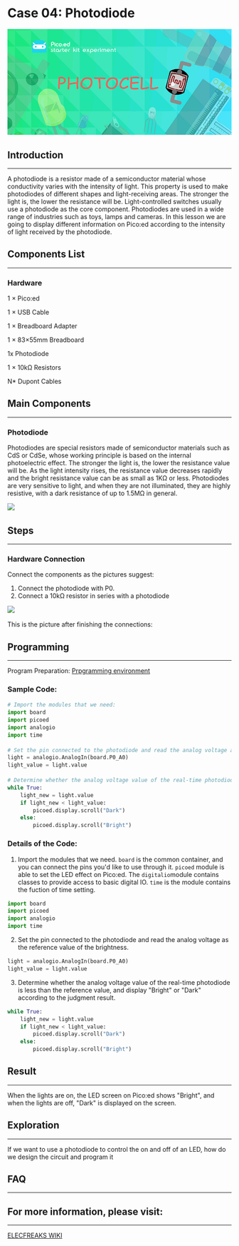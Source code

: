 # Case 04: Photodiode

![](./images/picoed-starterkit-case04-1.png)

## Introduction
---
A photodiode is a resistor made of a semiconductor material whose conductivity varies with the intensity of light. This property is used to make photodiodes of different shapes and light-receiving areas. The stronger the light is, the lower the resistance will be. Light-controlled switches usually use a photodiode as the core component. Photodiodes are used in a wide range of industries such as toys, lamps and cameras. In this lesson we are going to display different information on Pico:ed according to the intensity of light received by the photodiode.

## Components List
---
### Hardware

1 × Pico:ed

1 × USB Cable

1 × Breadboard Adapter 

1 ×  83×55mm Breadboard

1x Photodiode

1 × 10kΩ Resistors

N* Dupont Cables

## Main Components
---
### Photodiode

Photodiodes are special resistors made of semiconductor materials such as CdS or CdSe, whose working principle is based on the internal photoelectric effect. The stronger the light is, the lower the resistance value will be. As the light intensity rises, the resistance value decreases rapidly and the bright resistance value can be as small as 1KΩ or less. Photodiodes are very sensitive to light, and when they are not illuminated, they are highly resistive, with a dark resistance of up to 1.5MΩ in general.

![](./images/picoed-starterkit-case04-2.png)

## Steps
---
### Hardware Connection

Connect the components as the pictures suggest: 

1. Connect the photodiode with P0. 
2. Connect a 10kΩ resistor in series with a photodiode

![](./images/picoed-starterkit-case04-3.png)

This is the picture after finishing the connections: 

## Programming
---
Program Preparation: [Prpgramming environment](https://www.yuque.com/elecfreaks-learn/picoed/er7nuh)

### Sample Code:

```python
# Import the modules that we need: 
import board
import picoed
import analogio
import time

# Set the pin connected to the photodiode and read the analog voltage as the reference value of the brightness.
light = analogio.AnalogIn(board.P0_A0)
light_value = light.value

# Determine whether the analog voltage value of the real-time photodiode is less than the reference value, and display "Bright" or "Dark" according to the judgment result.
while True:
    light_new = light.value
    if light_new < light_value:
        picoed.display.scroll("Dark")
    else:
        picoed.display.scroll("Bright")
```
### Details of the Code: 

1. Import the modules that we need. `board` is the common container, and you can connect the pins you'd like to use through it. `picoed` module is able to set the LED effect on Pico:ed. The `digitalio`module contains classes to provide access to basic digital IO. `time` is the module contains the fuction of time setting. 
```python
import board
import picoed
import analogio
import time
```

2. Set the pin connected to the photodiode and read the analog voltage as the reference value of the brightness.
```python
light = analogio.AnalogIn(board.P0_A0)
light_value = light.value
```

3. Determine whether the analog voltage value of the real-time photodiode is less than the reference value, and display "Bright" or "Dark" according to the judgment result.
```python
while True:
    light_new = light.value
    if light_new < light_value:
        picoed.display.scroll("Dark")
    else:
        picoed.display.scroll("Bright")
```
## Result
---
When the lights are on, the LED screen on Pico:ed shows "Bright", and when the lights are off, "Dark" is displayed on the screen.

## Exploration
---
If we want to use a photodiode to control the on and off of an LED, how do we design the circuit and program it

## FAQ
---
## For more information, please visit: 
---
[ELECFREAKS WIKI](https://www.elecfreaks.com/learn-en/)
